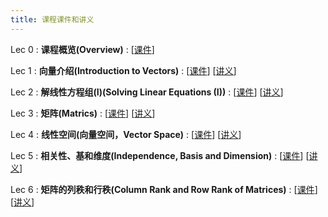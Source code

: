 ```yaml
---
title: 课程课件和讲义
---
```

Lec 0
: **课程概览(Overview)**
  :  \[[课件](https://basics.sjtu.edu.cn/~yangqizhe/pdf/la2025s/slides/LALec0-handout.pdf)\]

Lec 1
: **向量介绍(Introduction to Vectors)**
  :  \[[课件](https://basics.sjtu.edu.cn/~yangqizhe/pdf/la2025s/slides/LALec1-handout.pdf)\]
     \[[讲义](https://basics.sjtu.edu.cn/~yangqizhe/pdf/la2025s/slides/Lecture-1.pdf)\]

Lec 2
: **解线性方程组(I)(Solving Linear Equations (I))**
  :  \[[课件](https://basics.sjtu.edu.cn/~yangqizhe/pdf/la2025s/slides/LALec2-handout.pdf)\]
     \[[讲义](https://basics.sjtu.edu.cn/~yangqizhe/pdf/la2025s/slides/Lecture-3.pdf)\]

Lec 3
: **矩阵(Matrics)**
  :  \[[课件](https://basics.sjtu.edu.cn/~yangqizhe/pdf/la2025s/slides/LALec3-handout.pdf)\]
     \[[讲义](https://basics.sjtu.edu.cn/~yangqizhe/pdf/la2025s/slides/Lecture-3.pdf)\]

Lec 4
: **线性空间(向量空间，Vector Space)**
  :  \[[课件](https://basics.sjtu.edu.cn/~yangqizhe/pdf/la2025s/slides/LALec4-handout.pdf)\]
     \[[讲义](https://basics.sjtu.edu.cn/~yangqizhe/pdf/la2025s/slides/Lecture-4.pdf)\]

Lec 5
: **相关性、基和维度(Independence, Basis and Dimension)**
  :  \[[课件](https://basics.sjtu.edu.cn/~yangqizhe/pdf/la2025s/slides/LALec5-handout.pdf)\]
     \[[讲义](https://basics.sjtu.edu.cn/~yangqizhe/pdf/la2025s/slides/Lecture-5.pdf)\]


Lec 6
: **矩阵的列秩和行秩(Column Rank and Row Rank of Matrices)**
  :  \[[课件](https://basics.sjtu.edu.cn/~yangqizhe/pdf/la2025s/slides/LALec6-handout.pdf)\]
     \[[讲义](https://basics.sjtu.edu.cn/~yangqizhe/pdf/la2025s/slides/Lecture-6.pdf)\]

